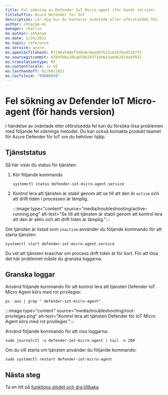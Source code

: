 ```yaml
---
title: Fel sökning av Defender IoT Micro-agent (för hands version)
titleSuffix: Azure Defender for IoT
description: Lär dig hur du hanterar oväntade eller oförutsedda fel.
author: shhazam-ms
manager: rkarlin
ms.author: shhazam
ms.date: 1/24/2021
ms.topic: reference
ms.service: azure
ms.openlocfilehash: 07198a5d0ef5d0a6c9eed97523c61826e451b7f5
ms.sourcegitcommit: 4784fbba18bab59b203734b6e3a4d62d1dadf031
ms.translationtype: MT
ms.contentlocale: sv-SE
ms.lasthandoff: 02/08/2021
ms.locfileid: "99809939"
---
```

# <a name="defender-iot-micro-agent-troubleshooting-preview"></a>Fel sökning av Defender IoT Micro-agent (för hands version)

I händelse av oväntade eller oförutsedda fel kan du försöka lösa problemen med följande fel söknings metoder. Du kan också kontakta produkt teamet för Azure Defender för IoT om du behöver hjälp.   

## <a name="service-status"></a>Tjänststatus 

Så här visar du status för tjänsten: 

1. Kör följande kommando

    ```azurecli
    systemctl status defender-iot-micro-agent.service 
    ```

1. Kontrol lera att tjänsten är stabil genom att se till att den är `active` och att drift tiden i processen är lämplig.

    :::image type="content" source="media/troubleshooting/active-running.png" alt-text="Se till att tjänsten är stabil genom att kontrol lera att den är aktiv och att drift tiden är lämplig.":::

Om tjänsten är listad som `inactive` använder du följande kommando för att starta tjänsten:

```azurecli
systemctl start defender-iot-micro-agent.service 
```

Du vet att tjänsten kraschar om process drift tiden är för kort. För att lösa det här problemet måste du granska loggarna.

## <a name="review-logs"></a>Granska loggar 

Använd följande kommando för att kontrol lera att tjänsten Defender IoT Micro Agent körs med rot privilegier.

```azurecli
ps -aux | grep " defender-iot-micro-agent"
```

:::image type="content" source="media/troubleshooting/root-privileges.png" alt-text="Kontrol lera att tjänsten Defender för IoT Micro Agent körs med rot privilegier.":::

Använd följande kommando för att visa loggarna:  

```azurecli
sudo journalctl -u defender-iot-micro-agent | tail -n 200 
```

Om du vill starta om tjänsten använder du följande kommando: 

```azurecli
sudo systemctl restart defender-iot-micro-agent  
```

## <a name="next-steps"></a>Nästa steg

Ta en titt på [funktions stödet och dra tillbaka](edge-security-module-deprecation.md).
